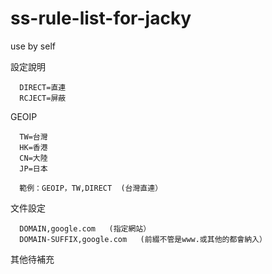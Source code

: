 # ss-rule-list-for-jacky

use by self

設定說明

      DIRECT=直連
      RCJECT=屏蔽

GEOIP

      TW=台灣
      HK=香港
      CN=大陸
      JP=日本

      範例：GEOIP，TW,DIRECT  (台灣直連）

文件設定


      DOMAIN,google.com   (指定網站）
      DOMAIN-SUFFIX,google.com   (前綴不管是www.或其他的都會納入）


其他待補充
    